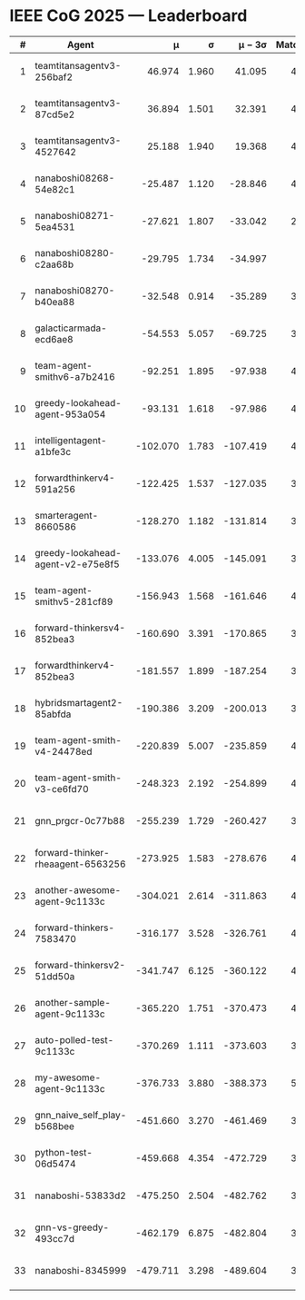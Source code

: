 # IEEE CoG 2025 — Leaderboard

| # | Agent | μ | σ | μ − 3σ | Matches | Updated |
|---:|---|---:|---:|---:|---:|---|
| 1 | teamtitansagentv3-256baf2 | 46.974 | 1.960 | 41.095 | 4432 | 2025-08-28 09:20 |
| 2 | teamtitansagentv3-87cd5e2 | 36.894 | 1.501 | 32.391 | 4138 | 2025-08-28 09:20 |
| 3 | teamtitansagentv3-4527642 | 25.188 | 1.940 | 19.368 | 4334 | 2025-08-28 09:20 |
| 4 | nanaboshi08268-54e82c1 | -25.487 | 1.120 | -28.846 | 4138 | 2025-08-28 09:20 |
| 5 | nanaboshi08271-5ea4531 | -27.621 | 1.807 | -33.042 | 2720 | 2025-08-28 09:20 |
| 6 | nanaboshi08280-c2aa68b | -29.795 | 1.734 | -34.997 | 840 | 2025-08-28 09:20 |
| 7 | nanaboshi08270-b40ea88 | -32.548 | 0.914 | -35.289 | 3078 | 2025-08-28 09:20 |
| 8 | galacticarmada-ecd6ae8 | -54.553 | 5.057 | -69.725 | 3760 | 2025-08-28 09:20 |
| 9 | team-agent-smithv6-a7b2416 | -92.251 | 1.895 | -97.938 | 4460 | 2025-08-28 09:20 |
| 10 | greedy-lookahead-agent-953a054 | -93.131 | 1.618 | -97.986 | 4054 | 2025-08-28 09:20 |
| 11 | intelligentagent-a1bfe3c | -102.070 | 1.783 | -107.419 | 4048 | 2025-08-28 09:20 |
| 12 | forwardthinkerv4-591a256 | -122.425 | 1.537 | -127.035 | 3624 | 2025-08-28 09:20 |
| 13 | smarteragent-8660586 | -128.270 | 1.182 | -131.814 | 3469 | 2025-08-28 09:20 |
| 14 | greedy-lookahead-agent-v2-e75e8f5 | -133.076 | 4.005 | -145.091 | 3294 | 2025-08-28 09:20 |
| 15 | team-agent-smithv5-281cf89 | -156.943 | 1.568 | -161.646 | 4220 | 2025-08-28 09:20 |
| 16 | forward-thinkersv4-852bea3 | -160.690 | 3.391 | -170.865 | 3443 | 2025-08-28 09:20 |
| 17 | forwardthinkerv4-852bea3 | -181.557 | 1.899 | -187.254 | 3215 | 2025-08-28 09:20 |
| 18 | hybridsmartagent2-85abfda | -190.386 | 3.209 | -200.013 | 3505 | 2025-08-28 09:20 |
| 19 | team-agent-smith-v4-24478ed | -220.839 | 5.007 | -235.859 | 4094 | 2025-08-28 09:20 |
| 20 | team-agent-smith-v3-ce6fd70 | -248.323 | 2.192 | -254.899 | 4394 | 2025-08-28 09:20 |
| 21 | gnn_prgcr-0c77b88 | -255.239 | 1.729 | -260.427 | 3560 | 2025-08-28 09:20 |
| 22 | forward-thinker-rheaagent-6563256 | -273.925 | 1.583 | -278.676 | 4562 | 2025-08-28 09:20 |
| 23 | another-awesome-agent-9c1133c | -304.021 | 2.614 | -311.863 | 4820 | 2025-08-28 09:20 |
| 24 | forward-thinkers-7583470 | -316.177 | 3.528 | -326.761 | 4280 | 2025-08-28 09:20 |
| 25 | forward-thinkersv2-51dd50a | -341.747 | 6.125 | -360.122 | 4502 | 2025-08-28 09:20 |
| 26 | another-sample-agent-9c1133c | -365.220 | 1.751 | -370.473 | 4480 | 2025-08-28 09:20 |
| 27 | auto-polled-test-9c1133c | -370.269 | 1.111 | -373.603 | 3840 | 2025-08-28 09:20 |
| 28 | my-awesome-agent-9c1133c | -376.733 | 3.880 | -388.373 | 5000 | 2025-08-28 09:20 |
| 29 | gnn_naive_self_play-b568bee | -451.660 | 3.270 | -461.469 | 3140 | 2025-08-28 09:20 |
| 30 | python-test-06d5474 | -459.668 | 4.354 | -472.729 | 3750 | 2025-08-28 09:20 |
| 31 | nanaboshi-53833d2 | -475.250 | 2.504 | -482.762 | 3580 | 2025-08-28 09:20 |
| 32 | gnn-vs-greedy-493cc7d | -462.179 | 6.875 | -482.804 | 3920 | 2025-08-28 09:20 |
| 33 | nanaboshi-8345999 | -479.711 | 3.298 | -489.604 | 3630 | 2025-08-28 09:20 |
